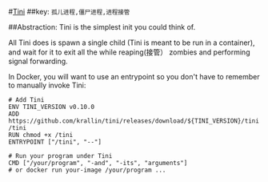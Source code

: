 #[Tini](https://github.com/krallin/tini.git) 
##key: ```孤儿进程,僵尸进程,进程接管```

##Abstraction: 
Tini is the simplest init you could think of.

All Tini does is spawn a single child (Tini is meant to be run in a container), and wait for it to exit all the while reaping(接管） zombies and performing signal forwarding.

In Docker, you will want to use an entrypoint so you don't have to remember to manually invoke Tini:
```
# Add Tini
ENV TINI_VERSION v0.10.0
ADD https://github.com/krallin/tini/releases/download/${TINI_VERSION}/tini /tini
RUN chmod +x /tini
ENTRYPOINT ["/tini", "--"]

# Run your program under Tini
CMD ["/your/program", "-and", "-its", "arguments"]
# or docker run your-image /your/program ...
```